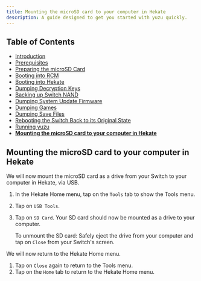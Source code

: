 ```yaml
---
title: Mounting the microSD card to your computer in Hekate
description: A guide designed to get you started with yuzu quickly.
---
```


## Table of Contents

* [Introduction](/quickstart/)
* [Prerequisites](/quickstart/prerequisites/)
* [Preparing the microSD Card](/quickstart/prepare-sd-card/)
* [Booting into RCM](/quickstart/boot-to-rcm/)
* [Booting into Hekate](/quickstart/boot-to-hekate/)
* [Dumping Decryption Keys](/quickstart/dump-keys/)
* [Backing up Switch NAND](/quickstart/nand-backup/)
* [Dumping System Update Firmware](/quickstart/dump-firmware/)
* [Dumping Games](/quickstart/dump-games/)
* [Dumping Save Files](/quickstart/dump-saves/)
* [Rebooting the Switch Back to its Original State](/quickstart/reboot-to-stock/)
* [Running yuzu](/quickstart/running-yuzu/)
* [**Mounting the microSD card to your computer in Hekate**](/quickstart/hekate-ums/)

## Mounting the microSD card to your computer in Hekate

We will now mount the microSD card as a drive from your Switch to your computer in Hekate, via USB.

1. In the Hekate Home menu, tap on the `Tools` tab to show the Tools menu.
2. Tap on `USB Tools`.
3. Tap on `SD Card`. Your SD card should now be mounted as a drive to your computer.

    To unmount the SD card: Safely eject the drive from your computer and tap on `Close` from your Switch's screen.

We will now return to the Hekate Home menu.

1. Tap on `Close` again to return to the Tools menu.
2. Tap on the `Home` tab to return to the Hekate Home menu.
